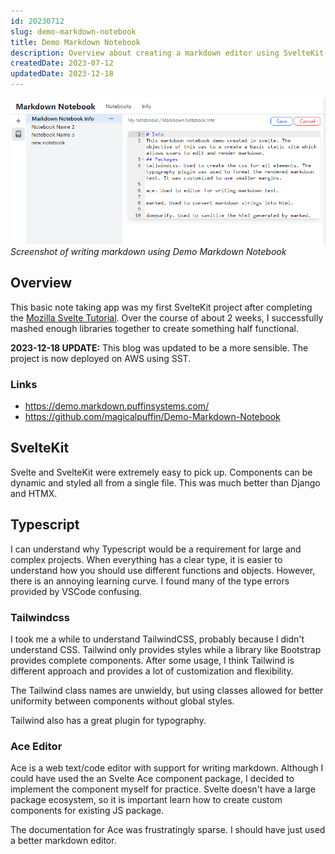 ```yaml
---
id: 20230712
slug: demo-markdown-notebook
title: Demo Markdown Notebook
description: Overview about creating a markdown editor using SvelteKit
createdDate: 2023-07-12
updatedDate: 2023-12-18 
---
```

![demo markdown notebook screenshot](/static/content/images/blog/20230712_markdown_notebook.png)
*Screenshot of writing markdown using Demo Markdown Notebook*

## Overview

This basic note taking app was my first SvelteKit project after completing the [Mozilla Svelte Tutorial](https://developer.mozilla.org/en-US/docs/Learn/Tools_and_testing/Client-side_JavaScript_frameworks/Svelte_getting_started). Over the course of about 2 weeks, I successfully mashed enough libraries together to create something half functional. 

**2023-12-18 UPDATE:** This blog was updated to be a more sensible. The project is now deployed on AWS using SST.

### Links
- https://demo.markdown.puffinsystems.com/
- https://github.com/magicalpuffin/Demo-Markdown-Notebook

## SvelteKit

Svelte and SvelteKit were extremely easy to pick up. Components can be dynamic and styled all from a single file. This was much better than Django and HTMX.

## Typescript

I can understand why Typescript would be a requirement for large and complex projects. When everything has a clear type, it is easier to understand how you should use different functions and objects. However, there is an annoying learning curve. I found many of the type errors provided by VSCode confusing.

### Tailwindcss

I took me a while to understand TailwindCSS, probably because I didn't understand CSS. Tailwind only provides styles while a library like Bootstrap provides complete components. After some usage, I think Tailwind is different approach and provides a lot of customization and flexibility.

The Tailwind class names are unwieldy, but using classes allowed for better uniformity between components without global styles.

Tailwind also has a great plugin for typography.

### Ace Editor

Ace is a web text/code editor with support for writing markdown. Although I could have used the an Svelte Ace component package, I decided to implement the component myself for practice. Svelte doesn't have a large package ecosystem, so it is important learn how to create custom components for existing JS package.

The documentation for Ace was frustratingly sparse. I should have just used a better  markdown editor.
